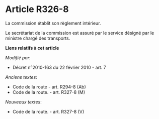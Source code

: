 # Article R326-8

La commission établit son règlement intérieur.

Le secrétariat de la commission est assuré par le service désigné par le ministre chargé des transports.

**Liens relatifs à cet article**

_Modifié par_:

  - Décret n°2010-163 du 22 février 2010 - art. 7

_Anciens textes_:

  - Code de la route - art. R294-8 (Ab)
  - Code de la route. - art. R327-8 (M)

_Nouveaux textes_:

  - Code de la route. - art. R327-8 (V)
